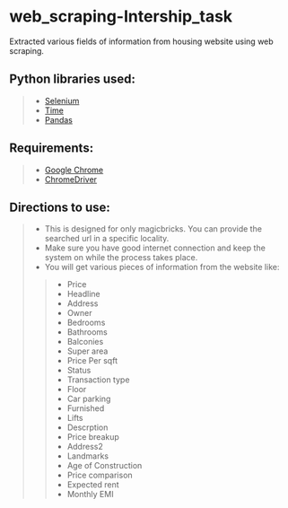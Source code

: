 # web_scraping-Intership_task

Extracted various fields of information from housing website using web scraping. 

## Python libraries used:
> * [Selenium](https://selenium-python.readthedocs.io/)
> * [Time](https://docs.python.org/3/library/time.html)
> * [Pandas](https://pandas.pydata.org/)


## Requirements:
> * [Google Chrome](https://www.google.com/chrome/?brand=CHBD&gclid=CjwKCAjwyo36BRAXEiwA24CwGX-VodFH-_NIx7AhJWESiWlB22zR6GlO1Alc5ruvDkacNNaW7uriohoC1B8QAvD_BwE&gclsrc=aw.ds)
> * [ChromeDriver](https://chromedriver.chromium.org/)

## Directions to use:
> * This is designed for only magicbricks. You can provide the searched url in a specific locality.
> * Make sure you have good internet connection and keep the system on while the process takes place.
> * You will get various pieces of information from the website like:
>> * Price
>> * Headline
>> * Address
>> * Owner
>> * Bedrooms
>> * Bathrooms
>> * Balconies
>> * Super area
>> * Price Per sqft
>> * Status
>> * Transaction type
>> * Floor
>> * Car parking
>> * Furnished
>> * Lifts
>> * Descrption
>> * Price breakup
>> * Address2
>> * Landmarks
>> * Age of Construction
>> * Price comparison
>> * Expected rent
>> * Monthly EMI